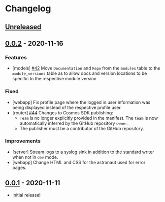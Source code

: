 <!--
Guiding Principles:

Changelogs are for humans, not machines. There should be an entry for every
single version. The same types of changes should be grouped. Versions and
sections should be linkable. The latest version comes first. The release date
of each version is displayed. Mention whether you follow Semantic Versioning.

Ref: https://keepachangelog.com/en/1.0.0/

Usage:

Changelog entries are to be added to the Unreleased section under the
appropriate stanza (see below). Each entry should ideally include a tag and
the Github issue reference in the following format:

* [tag] [#issue-or-pr-number](link) message

Types of changes (Stanzas):

"Features" for new features.
"Improvements" for changes in existing functionality.
"Deprecated" for soon-to-be removed features.
"Fixed" for any bug fixes.
"Security" for any security issues or vulnerabilities.
-->

# Changelog

## [Unreleased]

## [0.0.2] - 2020-11-16

### Features

- [models] [#42](https://github.com/cosmos/atlas/issues/42) Move `Documentation`
  and `Repo` from the `modules` table to the `module_versions` table as to allow
  docs and version locations to be specific to the respective module version.

### Fixed

- [webapp] Fix profile page where the logged in user information was being displayed
  instead of the respective profile user.
- [router] [#44](https://github.com/cosmos/atlas/pull/44) Changes to Cosmos SDK publishing:
  - `Team` is no longer explicitly provided in the manifest. The `team` is now
  automatically inferred by the GitHub repository `owner`.
  - The publisher must be a contributor of the GitHub repository.

### Improvements

- [server] Stream logs to a syslog sink in addition to the standard writer when
  not in `dev` mode.
- [webapp] Change HTML and CSS for the astronaut used for error pages.

## [0.0.1] - 2020-11-11

- Initial release!

[Unreleased]: https://github.com/cosmos/atlas/compare/v0.0.2...HEAD
[0.0.2]: https://github.com/cosmos/atlas/releases/tag/v0.0.2
[0.0.1]: https://github.com/cosmos/atlas/releases/tag/v0.0.1
